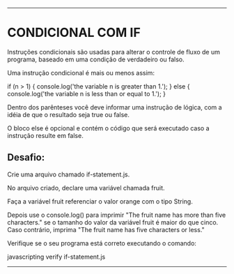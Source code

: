 -------------------
# CONDICIONAL COM IF

Instruções condicionais são usadas para alterar o controle de fluxo de um programa, baseado em uma condição de verdadeiro ou falso.

Uma instrução condicional é mais ou menos assim:

if (n > 1) {
  console.log('the variable n is greater than 1.');
} else {
  console.log('the variable n is less than or equal to 1.');
}

Dentro dos parênteses você deve informar uma instrução de lógica, com a idéia de que o resultado seja true ou false.

O bloco else é opcional e contém o código que será executado caso a instrução resulte em false.

## Desafio:

Crie uma arquivo chamado if-statement.js.

No arquivo criado, declare uma variável chamada fruit.

Faça a variável fruit referenciar o valor orange com o tipo String.

Depois use o console.log() para imprimir "The fruit name has more than five characters." se o tamanho do valor da variável fruit é maior do que cinco.
Caso contrário, imprima "The fruit name has five characters or less."

Verifique se o seu programa está correto executando o comando:

javascripting verify if-statement.js

-------------------
